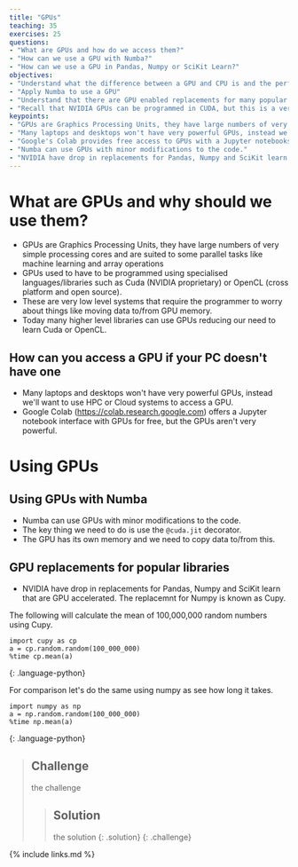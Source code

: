 ```yaml
---
title: "GPUs"
teaching: 35
exercises: 25
questions:
- "What are GPUs and how do we access them?"
- "How can we use a GPU with Numba?"
- "How can we use a GPU in Pandas, Numpy or SciKit Learn?"
objectives:
- "Understand what the difference between a GPU and CPU is and the performance implications"
- "Apply Numba to use a GPU"
- "Understand that there are GPU enabled replacements for many popular Python libraries"
- "Recall that NVIDIA GPUs can be programmed in CUDA, but this is a very low level operation"
keypoints:
- "GPUs are Graphics Processing Units, they have large numbers of very simple processing cores and are suited to some parallel tasks like machine learning and array operations"
- "Many laptops and desktops won't have very powerful GPUs, instead we'll want to use HPC or Cloud systems to access a GPU."
- "Google's Colab provides free access to GPUs with a Jupyter notebooks interface."
- "Numba can use GPUs with minor modifications to the code."
- "NVIDIA have drop in replacements for Pandas, Numpy and SciKit learn that are GPU accelerated."
---
```


# What are GPUs and why should we use them?

- GPUs are Graphics Processing Units, they have large numbers of very simple processing cores and are suited to some parallel tasks like machine learning and array operations
- GPUs used to have to be programmed using specialised languages/libraries such as Cuda (NVIDIA proprietary) or OpenCL (cross platform and open source). 
- These are very low level systems that require the programmer to worry about things like moving data to/from GPU memory. 
- Today many higher level libraries can use GPUs reducing our need to learn Cuda or OpenCL.

## How can you access a GPU if your PC doesn't have one

- Many laptops and desktops won't have very powerful GPUs, instead we'll want to use HPC or Cloud systems to access a GPU.
- Google Colab (https://colab.research.google.com) offers a Jupyter notebook interface with GPUs for free, but the GPUs aren't very powerful.

# Using GPUs

## Using GPUs with Numba
- Numba can use GPUs with minor modifications to the code.
- The key thing we need to do is use the `@cuda.jit` decorator.
- The GPU has its own memory and we need to copy data to/from this.


## GPU replacements for popular libraries
- NVIDIA have drop in replacements for Pandas, Numpy and SciKit learn that are GPU accelerated. The replacemnt for Numpy is known as Cupy.

The following will calculate the mean of 100,000,000 random numbers using Cupy.

~~~
import cupy as cp
a = cp.random.random(100_000_000)
%time cp.mean(a)
~~~
{: .language-python}

For comparison let's do the same using numpy as see how long it takes.

~~~
import numpy as np
a = np.random.random(100_000_000)
%time np.mean(a)
~~~
{: .language-python}



> ## Challenge
> the challenge
>> ## Solution
>> the solution
> {: .solution}
{: .challenge}


{% include links.md %}
